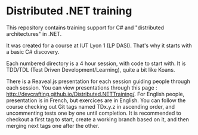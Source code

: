 # Distributed .NET training

This repository contains training support for C# and "distributed architectures" in .NET.

It was created for a course at IUT Lyon 1 (LP DASI). That's why it starts with a basic C# discovery.

Each numbered directory is a 4 hour session, with code to start with. It is TDD/TDL (Test Driven Development/Learning), quite a bit like Koans.

There is a Reaveal.js presentation for each session guiding people through each session. You can view presentations through this page : http://devcrafting.github.io/Distributed.NETTraining/.
For English people, presentation is in French, but exercices are in English.
You can follow the course checking out Git tags named TDx.y.z in ascending order, and uncommenting tests one by one until completion. 
It is recommended to checkout a first tag to start, create a working branch based on it, and then merging next tags one after the other.
